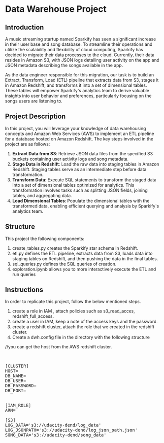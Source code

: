 # Data Warehouse Project

## Introduction
A music streaming startup named Sparkify has seen a significant increase in their user base and song database. To streamline their operations and utilize the scalability and flexibility of cloud computing, Sparkify has decided to migrate their data processes to the cloud. Currently, their data resides in Amazon S3, with JSON logs detailing user activity on the app and JSON metadata describing the songs available in the app.

As the data engineer responsible for this migration, our task is to build an Extract, Transform, Load (ETL) pipeline that extracts data from S3, stages it in Amazon Redshift, and transforms it into a set of dimensional tables. These tables will empower Sparkify's analytics team to derive valuable insights into user behavior and preferences, particularly focusing on the songs users are listening to.


## Project Description
In this project, you will leverage your knowledge of data warehousing concepts and Amazon Web Services (AWS) to implement an ETL pipeline for a database hosted on Amazon Redshift. The key steps involved in the project are as follows:

1. **Extract Data from S3**: Retrieve JSON data files from the specified S3 buckets containing user activity logs and song metadata.
2. **Stage Data in Redshift**: Load the raw data into staging tables in Amazon Redshift. Staging tables serve as an intermediate step before data transformation.
3. **Transform Data**: Execute SQL statements to transform the staged data into a set of dimensional tables optimized for analytics. This transformation involves tasks such as splitting JSON fields, joining tables, and aggregating data.
4. **Load Dimensional Tables**: Populate the dimensional tables with the transformed data, enabling efficient querying and analysis by Sparkify's analytics team.

## Structure

This project the following components:

1. create_tables.py creates the Sparkify star schema in Redshift.
2. etl.py defines the ETL pipeline, extracts data from S3, loads data into staging tables on Redshift, and then pushing the data in the final tables.
3. sql_queries.py defines the SQL queries of creation.
4. exploration.ipynb allows you to more interactively execute the ETL and run queries

## Instructions

In order to replicate this project, follow the below mentioned steps.

1. create a role in IAM , attach policies such as s3_read_acces, redshift_full_access.
2. create a user in IAM, keep a note of the access keys and the password.
3. create a redshift cluster, attach the role that we created in the redshift cluster.
4. Create a dwh.config file in the directory with the following structure

//you can get the host from the AWS redshift cluster.
<pre>


[CLUSTER]
HOST=<your_host>
DB_NAME=<your_db_name>
DB_USER=<your_db_user>
DB_PASSWORD=<your_db_password>
DB_PORT=<your_db_port>


[IAM_ROLE]
ARN=<your_iam_role_arn>

[S3]
LOG_DATA='s3://udacity-dend/log_data'
LOG_JSONPATH='s3://udacity-dend/log_json_path.json'
SONG_DATA='s3://udacity-dend/song_data'

</pre>



